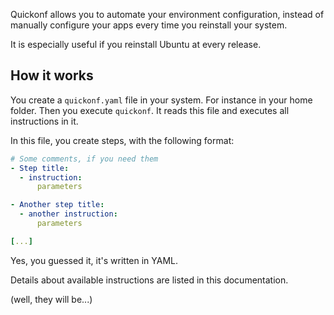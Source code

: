 Quickonf allows you to automate your environment configuration, instead of manually configure your apps every time you reinstall your system.

It is especially useful if you reinstall Ubuntu at every release.

## How it works

You create a `quickonf.yaml` file in your system. For instance in your home folder. Then you execute `quickonf`. It reads this file and executes all instructions in it.

In this file, you create steps, with the following format:

```yaml
# Some comments, if you need them
- Step title:
  - instruction:
      parameters

- Another step title:
  - another instruction:
      parameters

[...]
```

Yes, you guessed it, it's written in YAML.

Details about available instructions are listed in this documentation.

(well, they will be...)
